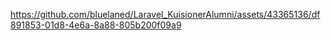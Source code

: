 https://github.com/bluelaned/Laravel_KuisionerAlumni/assets/43365136/df891853-01d8-4e6a-8a88-805b200f09a9
